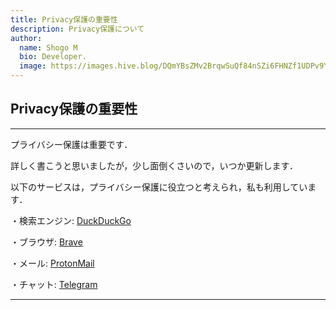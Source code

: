 ```yaml
---
title: Privacy保護の重要性
description: Privacy保護について
author:
  name: Shogo M
  bio: Developer.
  image: https://images.hive.blog/DQmYBsZMv2BrqwSuQf84nSZi6FHNZf1UDPv9YzqTo7w5qjw/IMG_0435.JPG
---
```


## Privacy保護の重要性

<author :author="author"></author>

---

プライバシー保護は重要です．

詳しく書こうと思いましたが，少し面倒くさいので，いつか更新します．

以下のサービスは，プライバシー保護に役立つと考えられ，私も利用しています．

・検索エンジン: [DuckDuckGo](https://duckduckgo.com/)

・ブラウザ: [Brave](https://brave.com/ja/)

・メール: [ProtonMail](https://protonmail.com/)

・チャット: [Telegram](https://telegram.org/)

---